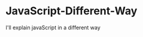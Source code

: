                                                                                                                                 
# JavaScript-Different-Way
I'll explain javaScript in a different way       
  









